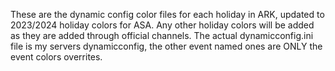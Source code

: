 These are the dynamic config color files for each holiday in ARK, updated to 2023/2024 holiday colors for ASA. Any other holiday colors will be added as they are added through official channels. The actual dynamicconfig.ini file is my servers dynamicconfig, the other event named ones are ONLY the event colors overrites.
